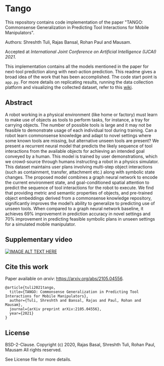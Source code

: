 # Tango

This repository contains code implementation of the paper "TANGO: Commonsense Generalization in Predicting Tool Interactions for Mobile Manipulators".

Authors: Shreshth Tuli, Rajas Bansal, Rohan Paul and Mausam. 

Accepted at *International Joint Conference on Artificial Intelligence (IJCAI) 2021*.

This implementation contains all the models mentioned in the paper for next-tool prediction along with next-action prediction. This readme gives a broad idea of the work that has been accomplished. The code start point is `app.py`. For more details on replicating results, running the data collection platform and visualizing the collected dataset, refer to this [wiki](https://github.com/reail-iitd/tango/wiki).

## Abstract

A robot working in a physical environment (like home or factory) must learn  to  make  use  of  objects  as  tools  to  perform  tasks,  for  instance,  a  tray  for carrying objects. The number of possible tools is large and it may not be feasible to demonstrate usage of each individual tool during training. Can a robot learn commonsense knowledge and adapt to novel settings where some known tools are missing, but alternative unseen tools are present? We present a recurrent neural model that predicts the likely sequence of tool interactions from the available objects for achieving an intended goal conveyed by a human.  This model is trained by user demonstrations,  which we crowd-source through humans instructing a robot in a physics simulator. This dataset maintains user plans involving multi-step object interactions (such as containment, transfer, attachment etc.) along with symbolic state changes.  The proposed model combines a graph neural network to encode the current environment state, and goal-conditioned spatial attention to predict the sequence of tool interactions for the robot to execute.  We find that providing metric and semantic properties of objects, and pre-trained object embeddings derived from a commonsense knowledge repository, significantly improves the model’s ability to generalize to predicting use of unseen tools. When compared to a graph neural network baseline, it achieves 69% improvement in prediction accuracy in novel settings and 70% improvement in predicting feasible symbolic plans in unseen settings for a simulated mobile manipulator.

## Supplementary video

[![IMAGE ALT TEXT HERE](https://img.youtube.com/vi/lUWU3rK1Gno/0.jpg)](https://www.youtube.com/watch?v=lUWU3rK1Gno)

## Cite this work
Paper available on <i>arxiv</i>: https://arxiv.org/abs/2105.04556.
```
@article{tuli2021tango,
  title={TANGO: Commonsense Generalization in Predicting Tool Interactions for Mobile Manipulators},
  author={Tuli, Shreshth and Bansal, Rajas and Paul, Rohan and Mausam},
  journal={arXiv preprint arXiv:2105.04556},
  year={2021}
}
```

## License

BSD-2-Clause. 
Copyright (c) 2020, Rajas Basal, Shreshth Tuli, Rohan Paul, Mausam
All rights reserved.

See License file for more details.
